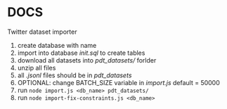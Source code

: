 # DOCS
Twitter dataset importer

1. create database with name 
1. import into database _init.sql_ to create tables
1. download all datasets into _pdt\_datasets/_ forlder
1. unzip all files
1. all _.jsonl_ files should be in _pdt\_datasets_
1. OPTIONAL: change BATCH_SIZE variable in _import.js_ default = 50000
1. run `node import.js <db_name> pdt_datasets/`
1. run `node import-fix-constraints.js <db_name>`
